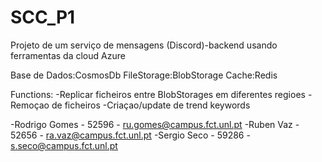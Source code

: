 # SCC_P1

Projeto de um serviço de mensagens (Discord)-backend usando ferramentas da cloud Azure

Base de Dados:CosmosDb
FileStorage:BlobStorage
Cache:Redis

Functions:
-Replicar ficheiros entre BlobStorages em diferentes regioes
-Remoçao de ficheiros
-Criaçao/update de trend keywords


-Rodrigo Gomes - 52596 - ru.gomes@campus.fct.unl.pt
-Ruben Vaz - 52656 - ra.vaz@campus.fct.unl.pt
-Sergio Seco - 59286 - s.seco@campus.fct.unl.pt


